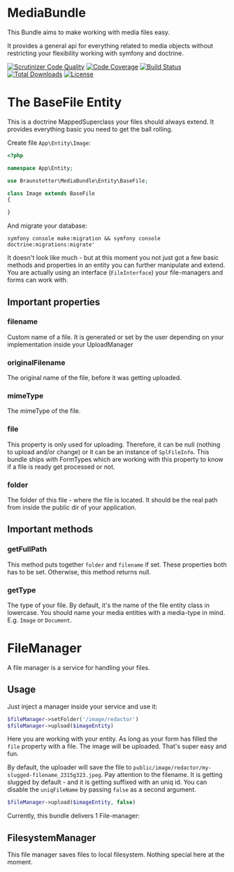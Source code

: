 # MediaBundle

This Bundle aims to make working with media files easy.

It provides a general api for everything related to media objects without restricting your flexibility working with
symfony and doctrine.

[![Scrutinizer Code Quality](https://scrutinizer-ci.com/g/Braunstetter/media-bundle/badges/quality-score.png?b=main)](https://scrutinizer-ci.com/g/Braunstetter/media-bundle/?branch=main)
[![Code Coverage](https://scrutinizer-ci.com/g/Braunstetter/media-bundle/badges/coverage.png?b=main)](https://scrutinizer-ci.com/g/Braunstetter/media-bundle/?branch=main)
[![Build Status](https://app.travis-ci.com/Braunstetter/media-bundle.svg?branch=main)](https://app.travis-ci.com/Braunstetter/media-bundle)
[![Total Downloads](http://poser.pugx.org/braunstetter/media-bundle/downloads)](https://packagist.org/packages/braunstetter/media-bundle)
[![License](http://poser.pugx.org/braunstetter/media-bundle/license)](https://packagist.org/packages/braunstetter/media-bundle)

# The BaseFile Entity

This is a doctrine MappedSuperclass your files should always extend.
It provides everything basic you need to get the ball rolling.

Create file `App\Entity\Image`:

```php
<?php

namespace App\Entity;

use Braunstetter\MediaBundle\Entity\BaseFile;

class Image extends BaseFile
{

}
```

And migrate your database:

```shell
symfony console make:migration && symfony console doctrine:migrations:migrate'
```

It doesn't look like much - but at this moment you not just got a few basic methods and properties in an entity you can
further manipulate and extend.
You are actually using an interface (`FileInterface`) your file-managers and forms can work with.

## Important properties

### filename

Custom name of a file. It is generated or set by the user depending on your implementation inside your UploadManager

### originalFilename

The original name of the file, before it was getting uploaded.

### mimeType

The mimeType of the file.

### file

This property is only used for uploading.
Therefore, it can be null (nothing to upload and/or change) or it can be an instance of `SplFileInfo`.
This bundle ships with FormTypes which are working with this property to know if a file is ready get processed or not.

### folder

The folder of this file - where the file is located.
It should be the real path from inside the public dir of your application.

## Important methods

### getFullPath

This method puts together `folder` and `filename` if set.
These properties both has to be set. Otherwise, this method returns null.

### getType

The type of your file.
By default, it's the name of the file entity class in lowercase.
You should name your media entities with a media-type in mind.
E.g. `Image` or `Document`.

# FileManager

A file manager is a service for handling your files.

## Usage

Just inject a manager inside your service and use it:

```php
$fileManager->setFolder('/image/redactor')
$fileManager->upload($imageEntity)
```
Here you are working with your entity. As long as your form has filled the `file` property with a file. The image will be uploaded. That's super easy and fun.

By default, the uploader will save the file to `public/image/redactor/my-slugged-filename_2315g323.jpeg`.
Pay attention to the filename. It is getting slugged by default - and it is getting suffixed with an uniq id. You can disable the `uniqFileName` by passing `false` as a second argument. 

```php 
$fileManager->upload($imageEntity, false)
```

Currently, this bundle delivers 1 File-manager:

## FilesystemManager
This file manager saves files to local filesystem. Nothing special here at the moment.